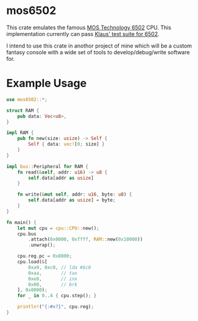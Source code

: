 # mos6502

This crate emulates the famous [MOS Technology 6502](https://en.wikipedia.org/wiki/MOS_Technology_6502) CPU. This implementation currently can pass [Klaus' test suite for 6502](https://github.com/Klaus2m5/6502_65C02_functional_tests).

I intend to use this crate in anothor project of mine which will be a custom fantasy console with a wide set of tools to develop/debug/write software for.

# Example Usage
```rust
use mos6502::*;

struct RAM {
    pub data: Vec<u8>,
}

impl RAM {
    pub fn new(size: usize) -> Self {
        Self { data: vec![0; size] }
    }
}

impl bus::Peripheral for RAM {
    fn read(&self, addr: u16) -> u8 {
        self.data[addr as usize]
    }

    fn write(&mut self, addr: u16, byte: u8) {
        self.data[addr as usize] = byte;
    }
}

fn main() {
    let mut cpu = cpu::CPU::new();
    cpu.bus
        .attach(0x0000, 0xffff, RAM::new(0x10000))
        .unwrap();

    cpu.reg.pc = 0x8000;
    cpu.load(&[
        0xa9, 0xc0, // lda #$c0
        0xaa,       // tax
        0xe8,       // inx
        0x00,       // brk
    ], 0x8000);
    for _ in 0..4 { cpu.step(); }

    println!("{:#x?}", cpu.reg);
}
```
